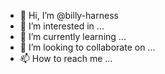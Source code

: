 - 👋 Hi, I’m @billy-harness
- 👀 I’m interested in ...
- 🌱 I’m currently learning ...
- 💞️ I’m looking to collaborate on ...
- 📫 How to reach me ...

<!---
billy-harness/billy-harness is a ✨ special ✨ repository because its `README.md` (this file) appears on your GitHub profile.
You can click the Preview link to take a look at your changes.
--->
